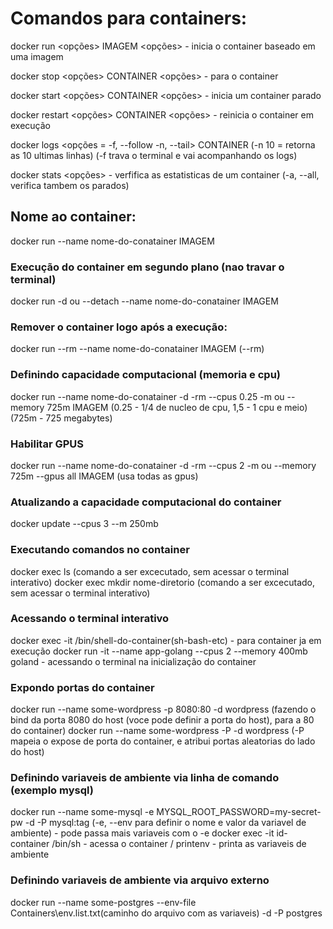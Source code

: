 # Comandos para containers:

docker run <opções> IMAGEM <opções> - inicia o container baseado em uma imagem

docker stop <opções> CONTAINER <opções> - para o container

docker start <opções> CONTAINER <opções> - inicia um container parado

docker restart <opções> CONTAINER <opções> - reinicia o container em execução

docker logs <opções = -f, --follow -n, --tail> CONTAINER (-n 10 = retorna as 10 ultimas linhas) (-f trava o terminal e vai acompanhando os logs)

docker stats <opções> <CONTAINER> - verfifica as estatisticas de um container (-a, --all, verifica tambem os parados)

## Nome ao container:
docker run --name nome-do-conatainer IMAGEM

### Execução do container em segundo plano (nao travar o terminal)
docker run -d ou --detach --name nome-do-conatainer IMAGEM

### Remover o container logo após a execução:
docker run --rm --name nome-do-conatainer IMAGEM (--rm)

### Definindo capacidade computacional (memoria e cpu)
docker run --name nome-do-conatainer -d -rm --cpus 0.25 -m ou --memory 725m IMAGEM (0.25 - 1/4 de nucleo de cpu, 1,5 - 1 cpu e meio) (725m - 725 megabytes)

### Habilitar GPUS
docker run --name nome-do-conatainer -d -rm --cpus 2 -m ou --memory 725m --gpus all IMAGEM (usa todas as gpus)

### Atualizando a capacidade computacional do container
docker update --cpus 3 --m 250mb <CONTAINER>

### Executando comandos no container
docker exec <CONTAINER> ls (comando a ser excecutado, sem acessar o terminal interativo)
docker exec <CONTAINER> mkdir nome-diretorio (comando a ser excecutado, sem acessar o terminal interativo)

### Acessando o terminal interativo
docker exec -it <CONTAINER> /bin/shell-do-container(sh-bash-etc) - para container ja em execução
docker run -it --name app-golang --cpus 2 --memory 400mb goland - acessando o terminal na inicialização do container

### Expondo portas do container
docker run --name some-wordpress -p 8080:80 -d wordpress (fazendo o bind da porta 8080 do host (voce pode definir a porta do host), para a 80 do container) 
docker run --name some-wordpress -P -d wordpress (-P mapeia o expose de porta do container, e atribui portas aleatorias do lado do host)

### Definindo variaveis de ambiente via linha de comando (exemplo mysql)
docker run --name some-mysql -e MYSQL_ROOT_PASSWORD=my-secret-pw -d -P mysql:tag (-e, --env para definir o nome e valor da variavel de ambiente) - pode passa mais variaveis com o -e
docker exec -it id-container /bin/sh - acessa o container / printenv - printa as variaveis de ambiente

### Definindo variaveis de ambiente via arquivo externo
docker run --name some-postgres --env-file Containers\env.list.txt(caminho do arquivo com as variaveis) -d -P postgres